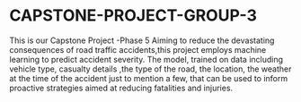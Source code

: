 # CAPSTONE-PROJECT-GROUP-3
This is our Capstone Project -Phase 5
Aiming to reduce the devastating consequences of road traffic accidents,this project employs machine learning to predict accident severity. The model, trained on data including vehicle type, casualty details ,the type of the road, the location, the weather at the time of the accident just to mention a few, that can be used to inform proactive strategies aimed at reducing fatalities and injuries.
